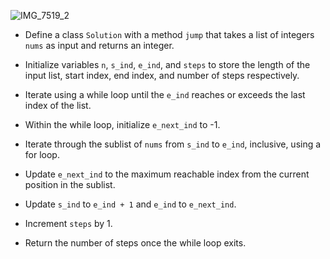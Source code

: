 
![IMG_7519_2](https://github.com/yadavanuj1996/algorithms-data-structures/assets/22169012/d1aff47f-6e8c-4504-b0ce-b03e76c11c09)

- Define a class `Solution` with a method `jump` that takes a list of integers `nums` as input and returns an integer.
- Initialize variables `n`, `s_ind`, `e_ind`, and `steps` to store the length of the input list, start index, end index, and number of steps respectively.
- Iterate using a while loop until the `e_ind` reaches or exceeds the last index of the list.

- Within the while loop, initialize `e_next_ind` to -1.
- Iterate through the sublist of `nums` from `s_ind` to `e_ind`, inclusive, using a for loop.
- Update `e_next_ind` to the maximum reachable index from the current position in the sublist.
- Update `s_ind` to `e_ind + 1` and `e_ind` to `e_next_ind`.
- Increment `steps` by 1.
- Return the number of steps once the while loop exits.
